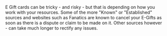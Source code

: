E Gift cards can be tricky - and risky - but that is depending on how you work with your resources. Some of the more "Known" or "Established" sources and websites such as Fanatics are known to cancel your E-Gifts as soon as there is a dispute or claim to be made on it. Other sources however - can take much longer to rectify any issues.